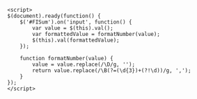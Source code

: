     <script>
    $(document).ready(function() {
        $('#FISum').on('input', function() {
            var value = $(this).val();
            var formattedValue = formatNumber(value);
            $(this).val(formattedValue);
        });

        function formatNumber(value) {
            value = value.replace(/\D/g, '');
            return value.replace(/\B(?=(\d{3})+(?!\d))/g, ',');
        }
    });
    </script>
